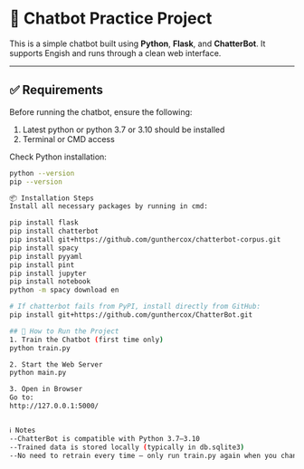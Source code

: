 # 🤖 Chatbot Practice Project

This is a simple chatbot built using **Python**, **Flask**, and **ChatterBot**. It supports Engish and runs through a clean web interface.

---

## ✅ Requirements

Before running the chatbot, ensure the following:

1. Latest python or python 3.7 or 3.10 should be installed 
2. Terminal or CMD access

Check Python installation:
```bash
python --version
pip --version

📦 Installation Steps
Install all necessary packages by running in cmd:

pip install flask
pip install chatterbot
pip install git+https://github.com/gunthercox/chatterbot-corpus.git
pip install spacy
pip install pyyaml
pip install pint
pip install jupyter
pip install notebook
python -m spacy download en

# If chatterbot fails from PyPI, install directly from GitHub:
pip install git+https://github.com/gunthercox/ChatterBot.git

## 🚀 How to Run the Project
1. Train the Chatbot (first time only)
python train.py

2. Start the Web Server
python main.py

3. Open in Browser
Go to:
http://127.0.0.1:5000/


ℹ️ Notes
--ChatterBot is compatible with Python 3.7–3.10
--Trained data is stored locally (typically in db.sqlite3)
--No need to retrain every time — only run train.py again when you change the training data


